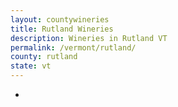 ```yaml
---
layout: countywineries
title: Rutland Wineries
description: Wineries in Rutland VT
permalink: /vermont/rutland/
county: rutland
state: vt
---
```

-

